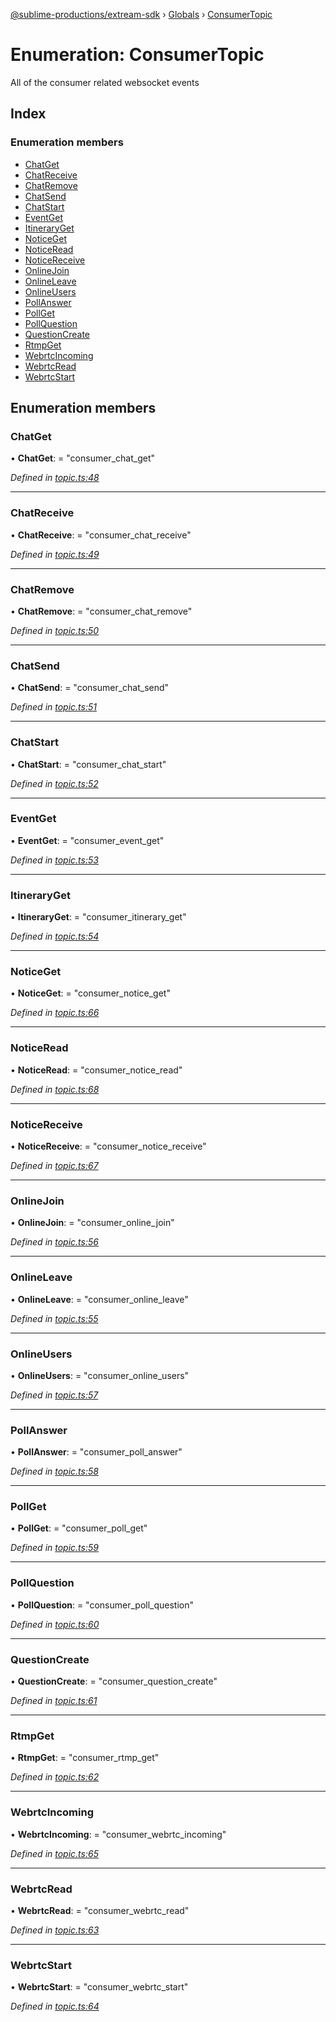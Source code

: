 [@sublime-productions/extream-sdk](../README.md) › [Globals](../globals.md) › [ConsumerTopic](consumertopic.md)

# Enumeration: ConsumerTopic

All of the consumer related websocket events

## Index

### Enumeration members

* [ChatGet](consumertopic.md#chatget)
* [ChatReceive](consumertopic.md#chatreceive)
* [ChatRemove](consumertopic.md#chatremove)
* [ChatSend](consumertopic.md#chatsend)
* [ChatStart](consumertopic.md#chatstart)
* [EventGet](consumertopic.md#eventget)
* [ItineraryGet](consumertopic.md#itineraryget)
* [NoticeGet](consumertopic.md#noticeget)
* [NoticeRead](consumertopic.md#noticeread)
* [NoticeReceive](consumertopic.md#noticereceive)
* [OnlineJoin](consumertopic.md#onlinejoin)
* [OnlineLeave](consumertopic.md#onlineleave)
* [OnlineUsers](consumertopic.md#onlineusers)
* [PollAnswer](consumertopic.md#pollanswer)
* [PollGet](consumertopic.md#pollget)
* [PollQuestion](consumertopic.md#pollquestion)
* [QuestionCreate](consumertopic.md#questioncreate)
* [RtmpGet](consumertopic.md#rtmpget)
* [WebrtcIncoming](consumertopic.md#webrtcincoming)
* [WebrtcRead](consumertopic.md#webrtcread)
* [WebrtcStart](consumertopic.md#webrtcstart)

## Enumeration members

###  ChatGet

• **ChatGet**: = "consumer_chat_get"

*Defined in [topic.ts:48](https://github.com/Extream-SaaS/ex-sdk/blob/f6d569e/src/topic.ts#L48)*

___

###  ChatReceive

• **ChatReceive**: = "consumer_chat_receive"

*Defined in [topic.ts:49](https://github.com/Extream-SaaS/ex-sdk/blob/f6d569e/src/topic.ts#L49)*

___

###  ChatRemove

• **ChatRemove**: = "consumer_chat_remove"

*Defined in [topic.ts:50](https://github.com/Extream-SaaS/ex-sdk/blob/f6d569e/src/topic.ts#L50)*

___

###  ChatSend

• **ChatSend**: = "consumer_chat_send"

*Defined in [topic.ts:51](https://github.com/Extream-SaaS/ex-sdk/blob/f6d569e/src/topic.ts#L51)*

___

###  ChatStart

• **ChatStart**: = "consumer_chat_start"

*Defined in [topic.ts:52](https://github.com/Extream-SaaS/ex-sdk/blob/f6d569e/src/topic.ts#L52)*

___

###  EventGet

• **EventGet**: = "consumer_event_get"

*Defined in [topic.ts:53](https://github.com/Extream-SaaS/ex-sdk/blob/f6d569e/src/topic.ts#L53)*

___

###  ItineraryGet

• **ItineraryGet**: = "consumer_itinerary_get"

*Defined in [topic.ts:54](https://github.com/Extream-SaaS/ex-sdk/blob/f6d569e/src/topic.ts#L54)*

___

###  NoticeGet

• **NoticeGet**: = "consumer_notice_get"

*Defined in [topic.ts:66](https://github.com/Extream-SaaS/ex-sdk/blob/f6d569e/src/topic.ts#L66)*

___

###  NoticeRead

• **NoticeRead**: = "consumer_notice_read"

*Defined in [topic.ts:68](https://github.com/Extream-SaaS/ex-sdk/blob/f6d569e/src/topic.ts#L68)*

___

###  NoticeReceive

• **NoticeReceive**: = "consumer_notice_receive"

*Defined in [topic.ts:67](https://github.com/Extream-SaaS/ex-sdk/blob/f6d569e/src/topic.ts#L67)*

___

###  OnlineJoin

• **OnlineJoin**: = "consumer_online_join"

*Defined in [topic.ts:56](https://github.com/Extream-SaaS/ex-sdk/blob/f6d569e/src/topic.ts#L56)*

___

###  OnlineLeave

• **OnlineLeave**: = "consumer_online_leave"

*Defined in [topic.ts:55](https://github.com/Extream-SaaS/ex-sdk/blob/f6d569e/src/topic.ts#L55)*

___

###  OnlineUsers

• **OnlineUsers**: = "consumer_online_users"

*Defined in [topic.ts:57](https://github.com/Extream-SaaS/ex-sdk/blob/f6d569e/src/topic.ts#L57)*

___

###  PollAnswer

• **PollAnswer**: = "consumer_poll_answer"

*Defined in [topic.ts:58](https://github.com/Extream-SaaS/ex-sdk/blob/f6d569e/src/topic.ts#L58)*

___

###  PollGet

• **PollGet**: = "consumer_poll_get"

*Defined in [topic.ts:59](https://github.com/Extream-SaaS/ex-sdk/blob/f6d569e/src/topic.ts#L59)*

___

###  PollQuestion

• **PollQuestion**: = "consumer_poll_question"

*Defined in [topic.ts:60](https://github.com/Extream-SaaS/ex-sdk/blob/f6d569e/src/topic.ts#L60)*

___

###  QuestionCreate

• **QuestionCreate**: = "consumer_question_create"

*Defined in [topic.ts:61](https://github.com/Extream-SaaS/ex-sdk/blob/f6d569e/src/topic.ts#L61)*

___

###  RtmpGet

• **RtmpGet**: = "consumer_rtmp_get"

*Defined in [topic.ts:62](https://github.com/Extream-SaaS/ex-sdk/blob/f6d569e/src/topic.ts#L62)*

___

###  WebrtcIncoming

• **WebrtcIncoming**: = "consumer_webrtc_incoming"

*Defined in [topic.ts:65](https://github.com/Extream-SaaS/ex-sdk/blob/f6d569e/src/topic.ts#L65)*

___

###  WebrtcRead

• **WebrtcRead**: = "consumer_webrtc_read"

*Defined in [topic.ts:63](https://github.com/Extream-SaaS/ex-sdk/blob/f6d569e/src/topic.ts#L63)*

___

###  WebrtcStart

• **WebrtcStart**: = "consumer_webrtc_start"

*Defined in [topic.ts:64](https://github.com/Extream-SaaS/ex-sdk/blob/f6d569e/src/topic.ts#L64)*
